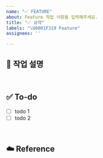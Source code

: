 ```yaml
---
name: "✅ FEATURE"
about: Feature 작업 사항을 입력해주세요.
title: "✅ 요약"
labels: "\U0001F319 Feature"
assignees: ''

---
```


## 💼 작업 설명
<!-- 진행할 작업에 대해 간단하게 설명해주세요 -->

<br>

## ✅ To-do
<!-- 해당 작업을 수행하기 위해 해야 할 하위 태스크를 작성해주세요 -->
- [ ] todo 1
- [ ] todo 2
<br>

## ☁️ Reference


<br>
